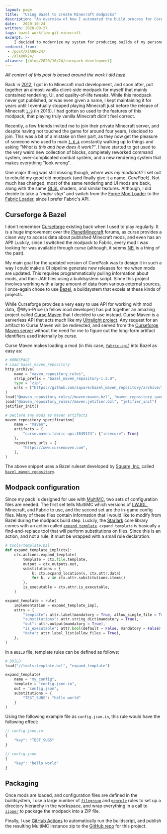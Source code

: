 ```yaml
---
layout: page
title:  "Using Bazel to create Minecraft modpacks"
description: "An overview of how I automated the build process for CorePack"
date:   2020-10-24
written: 2020-09-27
tags: bazel workflow git minecraft
excerpt: >-
    I decided to modernize my system for producing builds of my personal Minecraft modpack using the Bazel buildsystem.
redirect_from: 
 - /post/XlA00k24/
 - /XlA00k24/
aliases: [/blog/2020/10/24/corepack-development]
---
```


*All content of this post is based around the work I did [here](https://github.com/Ewpratten/corepack)*

Back in [2012](https://minecraft.gamepedia.com/Java_Edition_1.2.5), I got in to Minecraft mod development, and soon after, put together an almost-vanilla client-side modpack for myself that mainly contained rendering, UI, and quality-of-life tweaks. While this modpack never got published, or was even given a name, I kept maintaining it for years until I eventually stopped playing Minecraft just before the release of Minecraft [`1.9`](https://minecraft.gamepedia.com/Java_Edition_1.9) (in 2016). I had gotten so used to the features of this modpack, that playing truly vanilla Minecraft didn't feel correct.

Recently, a few friends invited me to join their private Minecraft server, and despite having not touched the game for around four years, I decided to join. This was a bit of a mistake on their part, as they now get the pleasure of someone who used to main [`1.6.4`](https://minecraft.gamepedia.com/Java_Edition_1.6.4) constantly walking up to things and asking *"What is this and how does it work?"*. I have started to get used to the very weird new collection of blocks, completely reworked command system, over-complicated combat system, and a new rendering system that makes everything "look wrong".

One major thing was still missing though, *where was my modpack?* I set out to rebuild my good old modpack (and finally give it a name, *CorePack*). Not much has changed, most of the same rendering and UI mods are back, along with the same [GLSL](https://en.wikipedia.org/wiki/OpenGL_Shading_Language) shaders, and similar textures. Although, I did decide to take a *"major step"* and switch from the [Forge Mod Loader](http://files.minecraftforge.net/) to the [Fabric Loader](https://fabricmc.net/), since I prefer Fabric's API. 

## Curseforge & Bazel

I don't remember [Curseforge](https://curseforge.com/) existing back when I used to play regularly. It is a huge improvement over the [PlanetMinecraft](https://www.planetminecraft.com/) forums, as curse provides a clean way to access data about published Minecraft mods, and even has an API! Luckily, since I switched the modpack to Fabric, every mod I was looking for was available through curse (although, it seems [NEI](https://www.curseforge.com/minecraft/mc-mods/notenoughitems) is a thing of the past).

My main goal for the updated version of CorePack was to design it in such a way I could make a CI pipeline generate new releases for me when mods are updated. This requires programmatically pulling information about mods, and their JAR files using a buildsystem script. Since this project involves working with a large amount of data from various external sources, I once-again chose to use [Bazel](https://bazel.build), a buildsystem that excels at these kinds of projects.

While Curseforge provides a very easy to use API for working with mod data, @Wyn-Price (a fellow mod developer) has put together an amazing project called [Curse Maven](https://www.cursemaven.com/) that I decided to use instead. Curse Maven is a serverless API that acts much like my [Ultralight project](/blog/2020/09/17/ultralight-writeup). Any request for an artifact to Curse Maven will be redirected, and served from the [Curseforge Maven server](https://authors.curseforge.com/knowledge-base/projects/529-api#Maven) without the need for me to figure out the long-form artifact identifiers used internally by curse.

Curse Maven makes loading a mod (in this case, [`fabric-api`](https://www.curseforge.com/minecraft/mc-mods/fabric-api)) into Bazel as easy as:

```python
# WORKSPACE
# Load bazel_maven_repository
http_archive(
    name = "maven_repository_rules",
    strip_prefix = "bazel_maven_repository-1.2.0",
    type = "zip",
    urls = ["https://github.com/square/bazel_maven_repository/archive/1.2.0.zip"],
)
load("@maven_repository_rules//maven:maven.bzl", "maven_repository_specification")
load("@maven_repository_rules//maven:jetifier.bzl", "jetifier_init")
jetifier_init()

# Declare any mods as maven artifacts
maven_repository_specification(
    name = "maven",
    artifacts = {
        "curse.maven:fabric-api:3049174": {"insecure": True}
    },
    repository_urls = [
        "https://www.cursemaven.com",
    ],
)
```

The above snippet uses a Bazel ruleset developed by [Square, Inc.](https://squareup.com/ca/en) called [`bazel_maven_repository`](https://github.com/square/bazel_maven_repository). 

## Modpack configuration

Since my pack is designed for use with [MultiMC](https://multimc.org/), two sets of configuration files are needed. The first set tells MultiMC which versions of [LWJGL](https://www.lwjgl.org/), Minecraft, and Fabric to use, and the second set are the in-game config files. Many of these files contain information that I would like to modify from Bazel during the modpack build step. Luckily, the [Starlark](https://docs.bazel.build/versions/master/skylark/language.html) core library comes with an action called [`expand_template`](https://docs.bazel.build/versions/2.0.0/skylark/lib/actions.html#expand_template). `expand_template` is basically a find-and-replace tool that will perform substitutions on files. Since this is an action, and not a rule, it must be wrapped with a small rule declaration:

```python
# tools/template.bzl
def expand_template_impl(ctx):
    ctx.actions.expand_template(
        template = ctx.file.template,
        output = ctx.outputs.out,
        substitutions = {
            k: ctx.expand_location(v, ctx.attr.data)
            for k, v in ctx.attr.substitutions.items()
        },
        is_executable = ctx.attr.is_executable,
    )

expand_template = rule(
    implementation = expand_template_impl,
    attrs = {
        "template": attr.label(mandatory = True, allow_single_file = True),
        "substitutions": attr.string_dict(mandatory = True),
        "out": attr.output(mandatory = True),
        "is_executable": attr.bool(default = False, mandatory = False),
        "data": attr.label_list(allow_files = True),
    },
)
```

In a `BUILD` file, template rules can be defined as follows:

```python
# BUILD
load("//tools:template.bzl", "expand_template")

expand_template(
    name = "my_config",
    template = "config.json.in",
    out = "config.json",
    substitutions = {
        "TEST_SUBS": "hello world"
    }
)
```

Using the following example file as `config.json.in`, this rule would have the following effect:

```js
// config.json.in
{
    "key": "TEST_SUBS"
}

// config.json
{
    "key": "hello world"
}
```


## Packaging

Once mods are loaded, and configuration files are defined in the buildsystem, I use a large number of [`filegroup`](https://docs.bazel.build/versions/master/be/general.html#filegroup) and [`genrule`](https://docs.bazel.build/versions/master/be/general.html#genrule) rules to set up a directory hierarchy in the workspace, and wrap everything in a call to [`zipper`](https://sourcegraph.com/github.com/v2ray/ext/-/blob/bazel/zip.bzl#L23:25) to package the modpack into a ZIP file.

Finally, I use [GitHub Actions](https://github.com/features/actions) to automatically run the buildscript, and publish the resulting MultiMC instance zip to the [GitHub repo](https://github.com/Ewpratten/corepack) for this project.